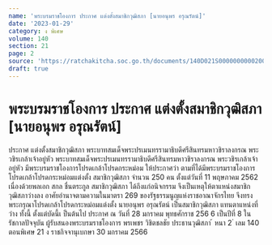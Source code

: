 ```yaml
---
name: 'พระบรมราชโองการ ประกาศ แต่งตั้งสมาชิกวุฒิสภา [นายอนุพร อรุณรัตน์]'
date: '2023-01-29'
category: ง พิเศษ
volume: 140
section: 21
page: 2
source: 'https://ratchakitcha.soc.go.th/documents/140D021S0000000000200.pdf'
draft: true
---
```


# พระบรมราชโองการ ประกาศ แต่งตั้งสมาชิกวุฒิสภา [นายอนุพร อรุณรัตน์]

ประกาศ แต่งตั้งสมาชิกวุฒิสภา พระบาทสมเด็จพระปรเมนทรรามาธิบดีศรีสินทรมหาวชิราลงกรณ พระวชิรเกล้าเจ้าอยู่หัว พระบาทสมเด็จพระปรเมนทรรามาธิบดีศรีสินทรมหาวชิราลงกรณ พระวชิรเกล้าเจ้าอยู่หัว มีพระบรมราชโองการโปรดเกล้าโปรดกระหม่อม ให้ประกาศว่า ตามที่ได้มีพระบรมราชโองการโปรดเกล้าโปรดกระหม่อมแต่งตั้ง สมาชิกวุฒิสภา จำนวน 250 คน ตั้งแต่วันที่ 11 พฤษภาคม 2562 เนื่องด้วยพลเอก สกล ชื่นตระกูล สมาชิกวุฒิสภา ได้ถึงแก่อนิจกรรม จึงเป็นเหตุให้ตาแหน่งสมาชิกวุฒิสภาว่างลง อาศัยอำนาจตามความในมาตรา 269 ของรัฐธรรมนูญแห่งราชอาณาจักรไทย จึงทรง พระกรุณาโปรดเกล้าโปรดกระหม่อมแต่งตั้ง นายอนุพร อรุณรัตน์ เป็นสมาชิกวุฒิสภา แทนตาแหน่งที่ว่าง ทั้งนี้ ตั้งแต่บัดนี้เ ป็นต้นไป ประกาศ ณ วันที่ 28 มกราคม พุทธศักราช 256 6 เป็นปีที่ 8 ในรัชกาลปัจจุบัน ผู้รับสนองพระบรมราชโองการ พรเพชร วิชิตชลชัย ประธานวุฒิสภา ้ หนา 2 ่ เลม 140 ตอนพิเศษ 21 ง ราชกิจจานุเบกษา 30 มกราคม 2566
